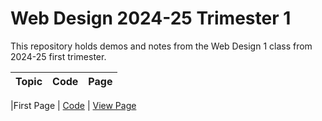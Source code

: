 # Web Design 2024-25 Trimester 1

This repository holds demos and notes from the Web Design 1 class from 2024-25 first trimester.

| Topic | Code | Page |
| ----- | ---- | -----|

|First Page | [Code](./FirstPage/default.html) | [View Page](https://rhsmclain.github.io/Web-Design-1-2024-T1/)


